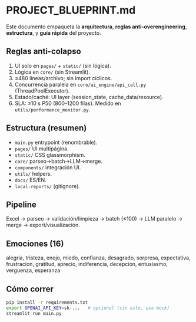 # PROJECT_BLUEPRINT.md

Este documento empaqueta la **arquitectura**, **reglas anti-overengineering**, **estructura**, y **guía rápida** del proyecto.

## Reglas anti-colapso
1. UI solo en `pages/` + `static/` (sin lógica).
2. Lógica en `core/` (sin Streamlit).
3. ≤480 líneas/archivo; sin import cíclicos.
4. Concurrencia paralela en `core/ai_engine/api_call.py` (ThreadPoolExecutor).
5. Estado/caché: UI layer (session_state, cache_data/resource).
6. SLA: ≤10 s P50 (800–1200 filas). Medido en `utils/performance_monitor.py`.

## Estructura (resumen)
- `main.py` entrypoint (renombrable).
- `pages/` UI multipágina.
- `static/` CSS glassmorphism.
- `core/` parseo→batch→LLM→merge.
- `components/` integración UI.
- `utils/` helpers.
- `docs/` ES/EN.
- `local-reports/` (gitignore).

## Pipeline
Excel → parseo → validación/limpieza → batch (≤100) → LLM paralelo → merge → export/visualización.

## Emociones (16)
alegria, tristeza, enojo, miedo, confianza, desagrado, sorpresa, expectativa,
frustracion, gratitud, aprecio, indiferencia, decepcion, entusiasmo, verguenza, esperanza

## Cómo correr
```bash
pip install -r requirements.txt
export OPENAI_API_KEY=sk-...   # opcional (sin esto, usa mock)
streamlit run main.py
```
